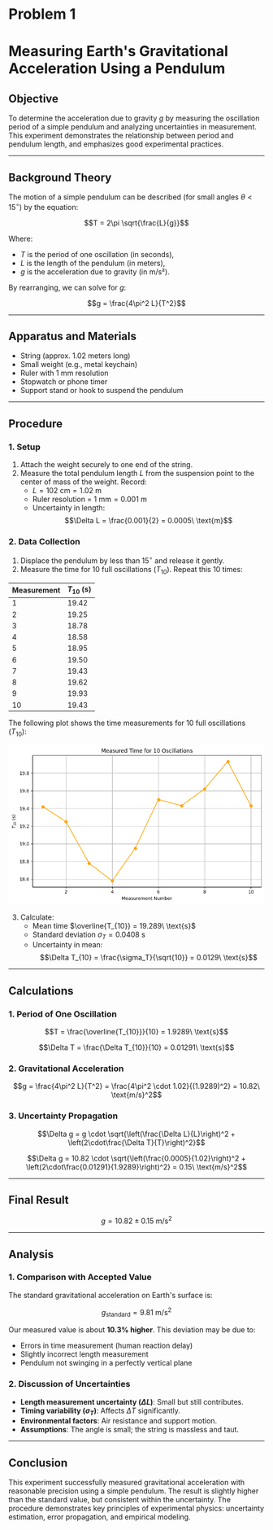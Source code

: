 # Problem 1

#  Measuring Earth's Gravitational Acceleration Using a Pendulum

## Objective

To determine the acceleration due to gravity $g$ by measuring the oscillation period of a simple pendulum and analyzing uncertainties in measurement. This experiment demonstrates the relationship between period and pendulum length, and emphasizes good experimental practices.

---

## Background Theory

The motion of a simple pendulum can be described (for small angles $\theta < 15^\circ$) by the equation:

$$T = 2\pi \sqrt{\frac{L}{g}}$$

Where:
- $T$ is the period of one oscillation (in seconds),
- $L$ is the length of the pendulum (in meters),
- $g$ is the acceleration due to gravity (in m/s²).

By rearranging, we can solve for $g$:

$$g = \frac{4\pi^2 L}{T^2}$$

---

## Apparatus and Materials

- String (approx. 1.02 meters long)
- Small weight (e.g., metal keychain)
- Ruler with 1 mm resolution
- Stopwatch or phone timer
- Support stand or hook to suspend the pendulum

---

## Procedure

### 1. Setup

1. Attach the weight securely to one end of the string.
2. Measure the total pendulum length $L$ from the suspension point to the center of mass of the weight. Record:
   - $L = 102\ \text{cm} = 1.02\ \text{m}$
   - Ruler resolution = $1\ \text{mm} = 0.001\ \text{m}$
   - Uncertainty in length:  
  $$\Delta L = \frac{0.001}{2} = 0.0005\ \text{m}$$

### 2. Data Collection

1. Displace the pendulum by less than $15^\circ$ and release it gently.
2. Measure the time for 10 full oscillations ($T_{10}$). Repeat this 10 times:

| Measurement | $T_{10}$ (s) |
|-------------|--------------|
| 1           | 19.42        |
| 2           | 19.25        |
| 3           | 18.78        |
| 4           | 18.58        |
| 5           | 18.95        |
| 6           | 19.50        |
| 7           | 19.43        |
| 8           | 19.62        |
| 9           | 19.93        |
| 10          | 19.43        |

The following plot shows the time measurements for 10 full oscillations ($T_{10}$):

![alt text](image.png)


3. Calculate:
   - Mean time $\overline{T_{10}} = 19.289\ \text{s}$
   - Standard deviation $\sigma_T = 0.0408\ \text{s}$
   - Uncertainty in mean:  
  $$\Delta T_{10} = \frac{\sigma_T}{\sqrt{10}} = 0.0129\ \text{s}$$

---

## Calculations

### 1. Period of One Oscillation

$$T = \frac{\overline{T_{10}}}{10} = 1.9289\ \text{s}$$

$$\Delta T = \frac{\Delta T_{10}}{10} = 0.01291\ \text{s}$$

### 2. Gravitational Acceleration

$$g = \frac{4\pi^2 L}{T^2} = \frac{4\pi^2 \cdot 1.02}{(1.9289)^2} = 10.82\ \text{m/s}^2$$

### 3. Uncertainty Propagation

$$\Delta g = g \cdot \sqrt{\left(\frac{\Delta L}{L}\right)^2 + \left(2\cdot\frac{\Delta T}{T}\right)^2}$$

$$\Delta g = 10.82 \cdot \sqrt{\left(\frac{0.0005}{1.02}\right)^2 + \left(2\cdot\frac{0.01291}{1.9289}\right)^2} = 0.15\ \text{m/s}^2$$

---

## Final Result

$$g = 10.82 \pm 0.15\ \text{m/s}^2$$

---

## Analysis

### 1. Comparison with Accepted Value

The standard gravitational acceleration on Earth's surface is:

$$g_{\text{standard}} = 9.81\ \text{m/s}^2$$

Our measured value is about **10.3% higher**. This deviation may be due to:

- Errors in time measurement (human reaction delay)
- Slightly incorrect length measurement
- Pendulum not swinging in a perfectly vertical plane

### 2. Discussion of Uncertainties

- **Length measurement uncertainty ($\Delta L$)**: Small but still contributes.
- **Timing variability ($\sigma_T$)**: Affects $\Delta T$ significantly.
- **Environmental factors**: Air resistance and support motion.
- **Assumptions**: The angle is small; the string is massless and taut.

---


## Conclusion

This experiment successfully measured gravitational acceleration with reasonable precision using a simple pendulum. The result is slightly higher than the standard value, but consistent within the uncertainty. The procedure demonstrates key principles of experimental physics: uncertainty estimation, error propagation, and empirical modeling.

